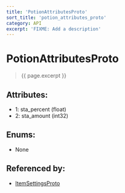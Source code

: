 ```yaml
---
title: 'PotionAttributesProto'
sort_title: 'potion_attributes_proto'
category: API
excerpt: 'FIXME: Add a description'
---
```


[comment]: <> (THIS PART IS GENERATED - AKA DON'T EDIT THIS PART MANUALLY)

# PotionAttributesProto

> {{ page.excerpt }}

## Attributes:

- 1: sta_percent (float)
- 2: sta_amount (int32)

## Enums:

- None

## Referenced by:

- [ItemSettingsProto](../ItemSettingsProto/)

[comment]: <> (YOU CAN EDIT AFTER THIS)
